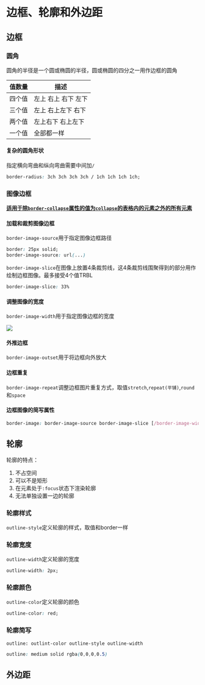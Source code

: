 # 边框、轮廓和外边距

## 边框

### 圆角

圆角的半径是一个圆或椭圆的半径，圆或椭圆的四分之一用作边框的圆角

| 值数量 | 描述                |
| ------ | ------------------- |
| 四个值 | 左上 右上 右下 左下 |
| 三个值 | 左上 右上左下 右下  |
| 两个值 | 左上右下 右上左下   |
| 一个值 | 全部都一样          |

#### 复杂的圆角形状

指定横向弯曲和纵向弯曲需要中间加`/`

```css
border-radius: 3ch 3ch 3ch 3ch / 1ch 1ch 1ch 1ch;
```

### 图像边框

**<u>适用于除`border-collapse`属性的值为`collapse`的表格内的元素之外的所有元素</u>**

#### 加载和裁剪图像边框

`border-image-source`用于指定图像边框路径

```css
border: 25px solid;
border-image-source: url(...)
```

`border-image-slice`在图像上放置4条裁剪线，这4条裁剪线围聚得到的部分用作绘制边框图像。最多接受4个值TRBL

```css
border-image-slice: 33%
```

#### 调整图像的宽度

`border-image-width`用于指定图像边框的宽度

![](C:\Users\Administrator\Desktop\Note\imgs\border-width.png)

#### 外推边框

`border-image-outset`用于将边框向外放大

#### 边框重复

`border-image-repeat`调整边框图片重复方式，取值`stretch`,`repeat(平铺)`,`round`和`space`

#### 边框图像的简写属性

```css
border-image: border-image-source border-image-slice [/border-image-width /border-image-width /border-image-outset] border-image-repeat;
```

## 轮廓

轮廓的特点：

1. 不占空间
2. 可以不是矩形
3. 在元素处于`:focus`状态下渲染轮廓
4. 无法单独设置一边的轮廓

### 轮廓样式

`outline-style`定义轮廓的样式，取值和border一样

### 轮廓宽度

`outline-width`定义轮廓的宽度

```css
outline-width: 2px;
```

### 轮廓颜色

`outline-color`定义轮廓的颜色

```css
outline-color: red;
```

### 轮廓简写

`outline: outlint-color outline-style outline-width`

```css
outline: medium solid rgba(0,0,0,0.5)
```

## 外边距